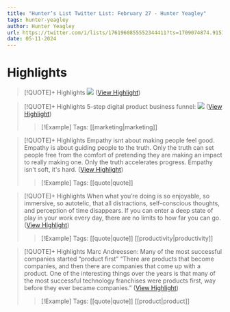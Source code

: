 ```yaml
---
title: "Hunter’s List Twitter List: February 27 - Hunter Yeagley"
tags: hunter-yeagley
author: Hunter Yeagley
url: https://twitter.com/i/lists/1761960855552344411?ts=1709074874.915198
date: 05-11-2024
---
```

# Highlights
> [!QUOTE]+ Highlights
> ![](https://pbs.twimg.com/media/GHVRytpWUAEdMri.jpg) ([View Highlight](https://read.readwise.io/read/01hqpen4p6vegjnarv7v4srfpc))


> [!QUOTE]+ Highlights
> 5-step digital product business funnel:
> ![](https://pbs.twimg.com/media/GHWJ0-DaEAA-VF3.png) ([View Highlight](https://read.readwise.io/read/01hqpev0sfzxm8ak4vvdeda2b5))
> > [!Example] Tags: [[marketing|marketing]] 

> [!QUOTE]+ Highlights
> Empathy isnt about making people feel good.
> Empathy is about guiding people to the truth.
> Only the truth can set people free from the comfort of pretending they are making an impact to really making one.
> Only the truth accelerates progress.
> Empathy isn't soft, it's hard. ([View Highlight](https://read.readwise.io/read/01hqpex0xfxy4631dcd0qpk225))
> > [!Example] Tags: [[quote|quote]] 

> [!QUOTE]+ Highlights
> When what you’re doing is so enjoyable, so immersive, so autotelic, that all distractions, self-conscious thoughts, and perception of time disappears.
> If you can enter a deep state of play in your work every day, there are no limits to how far you can go. ([View Highlight](https://read.readwise.io/read/01hqpez2bes1ba2ra3f9yx8brh))
> > [!Example] Tags: [[quote|quote]] [[productivity|productivity]] 

> [!QUOTE]+ Highlights
> Marc Andreessen: Many of the most successful companies started “product first”
> “There are products that become companies, and then there are companies that come up with a product. One of the interesting things over the years is that many of the most successful technology franchises were products first, way before they ever became companies.” ([View Highlight](https://read.readwise.io/read/01hqpf0mmrhdcvzcpqz43sw58s))
> > [!Example] Tags: [[quote|quote]] [[product|product]] 

